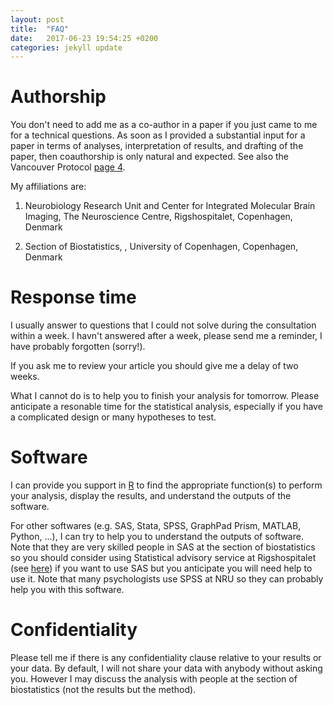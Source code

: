 ```yaml
---
layout: post
title:  "FAQ"
date:   2017-06-23 19:54:25 +0200
categories: jekyll update
---
```


# Authorship

You don't need to add me as a co-author in a paper if you just came to
me for a technical questions. As soon as I provided a substantial
input for a paper in terms of analyses, interpretation of results, and
drafting of the paper, then coauthorship is only natural and
expected. See also the Vancouver
Protocol
[page 4](http://www.research.mq.edu.au/documents/policies/Vancouver.pdf).

My affiliations are:
1. Neurobiology Research Unit and Center for Integrated Molecular Brain Imaging, The Neuroscience Centre, Rigshospitalet, Copenhagen, Denmark

2. Section of Biostatistics, , University of Copenhagen, Copenhagen, Denmark


# Response time 

I usually answer to questions that I could not solve during the
consultation within a week. I havn't answered after a week, please
send me a reminder, I have probably forgotten (sorry!).

If you ask me to review your article you should give me a delay of
two weeks.

What I cannot do is to help you to finish your analysis for
tomorrow. Please anticipate a resonable time for the statistical
analysis, especially if you have a complicated design or many
hypotheses to test.

# Software

I can provide you support in [R](https://www.r-project.org/) to find
the appropriate function(s) to perform your analysis, display the
results, and understand the outputs of the software.

For other softwares (e.g. SAS, Stata, SPSS, GraphPad Prism, MATLAB,
Python, ...), I can try to help you to understand the outputs of
software. Note that they are very skilled people in SAS at the section
of biostatistics so you should consider using Statistical advisory
service at Rigshospitalet (see
[here](http://biostat.ku.dk/statisticaladvisory/)) if you want to use
SAS but you anticipate you will need help to use it. Note that many
psychologists use SPSS at NRU so they can probably help you with this
software.

# Confidentiality

Please tell me if there is any confidentiality clause relative to your
results or your data. By default, I will not share your data with
anybody without asking you. However I may discuss the analysis with
people at the section of biostatistics (not the results but the
method).
